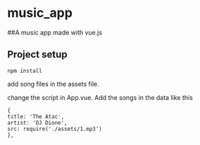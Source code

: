 # music_app

##A music app made with vue.js

## Project setup
```
npm install
```
add song files in the assets file.

change the script in App.vue. Add the songs in the data like this
```
{
title: 'The Atac',
artist: 'DJ Dione',
src: require('./assets/1.mp3')
},
```
